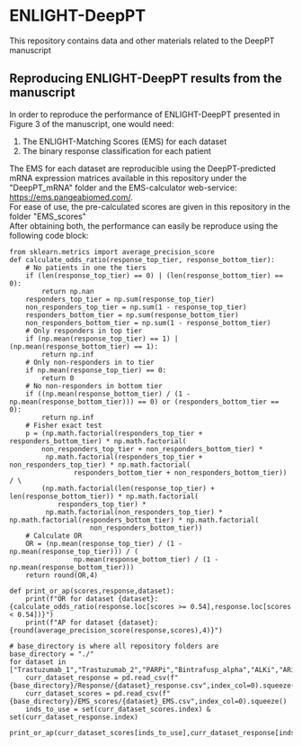 # ENLIGHT-DeepPT
This repository contains data and other materials related to the DeepPT manuscript
## Reproducing ENLIGHT-DeepPT results from the manuscript
In order to reproduce the performance of ENLIGHT-DeepPT presented in Figure 3 of the manuscript, one would need:
1) The ENLIGHT-Matching Scores (EMS) for each dataset
2) The binary response classification for each patient

The EMS for each dataset are reproducible using the DeepPT-predicted mRNA expression matrices available in this repository under the "DeepPT_mRNA" folder and the EMS-calculator web-service: https://ems.pangeabiomed.com/. \
For ease of use, the pre-calculated scores are given in this repository in the folder "EMS_scores" \
After obtaining both, the performance can easily be reproduce using the following code block:


    from sklearn.metrics import average_precision_score
    def calculate_odds_ratio(response_top_tier, response_bottom_tier):
        # No patients in one the tiers
        if (len(response_top_tier) == 0) | (len(response_bottom_tier) == 0):
            return np.nan
        responders_top_tier = np.sum(response_top_tier)
        non_responders_top_tier = np.sum(1 - response_top_tier)
        responders_bottom_tier = np.sum(response_bottom_tier)
        non_responders_bottom_tier = np.sum(1 - response_bottom_tier)
        # Only responders in top tier
        if (np.mean(response_top_tier) == 1) | (np.mean(response_bottom_tier) == 1):
            return np.inf
        # Only non-responders in to tier
        if np.mean(response_top_tier) == 0:
            return 0
        # No non-responders in bottom tier
        if ((np.mean(response_bottom_tier) / (1 - np.mean(response_bottom_tier))) == 0) or (responders_bottom_tier == 0):
            return np.inf
        # Fisher exact test
        p = (np.math.factorial(responders_top_tier + responders_bottom_tier) * np.math.factorial(
            non_responders_top_tier + non_responders_bottom_tier) *
             np.math.factorial(responders_top_tier + non_responders_top_tier) * np.math.factorial(
                    responders_bottom_tier + non_responders_bottom_tier)) / \
            (np.math.factorial(len(response_top_tier) + len(response_bottom_tier)) * np.math.factorial(
                responders_top_tier) *
             np.math.factorial(non_responders_top_tier) * np.math.factorial(responders_bottom_tier) * np.math.factorial(
                        non_responders_bottom_tier))
        # Calculate OR
        OR = (np.mean(response_top_tier) / (1 - np.mean(response_top_tier))) / (
                    np.mean(response_bottom_tier) / (1 - np.mean(response_bottom_tier)))
        return round(OR,4)

    def print_or_ap(scores,response,dataset):
        print(f"OR for dataset {dataset}: {calculate_odds_ratio(response.loc[scores >= 0.54],response.loc[scores < 0.54])}")
        print(f"AP for dataset {dataset}: {round(average_precision_score(response,scores),4)}")

    # base_directory is where all repository folders are 
    base_directory = "./"
    for dataset in ["Trastuzumab_1","Trastuzumab_2","PARPi","Bintrafusp_alpha","ALKi","ARi"]:
        curr_dataset_response = pd.read_csv(f"{base_directory}/Response/{dataset}_response.csv",index_col=0).squeeze()
        curr_dataset_scores = pd.read_csv(f"{base_directory}/EMS_scores/{dataset}_EMS.csv",index_col=0).squeeze()
        inds_to_use = set(curr_dataset_scores.index) & set(curr_dataset_response.index)
        print_or_ap(curr_dataset_scores[inds_to_use],curr_dataset_response[inds_to_use],dataset)

